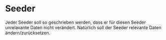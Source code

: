 # Seeder

Jeder Seeder soll so geschrieben werden, dass er
für diesen Seeder unrelavante Daten nicht verändert.
Natürlich soll der Seeder relevante Daten ändern/zurücksetzen.
